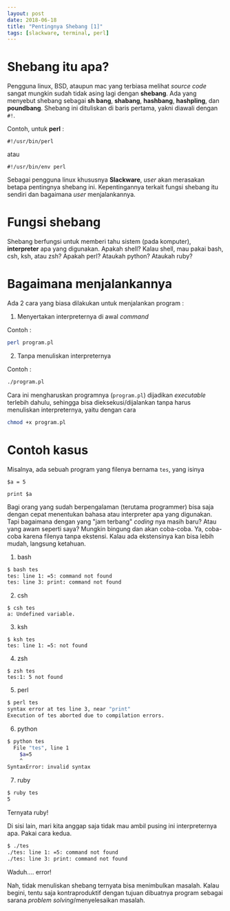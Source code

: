 ```yaml
---
layout: post
date: 2018-06-18
title: "Pentingnya Shebang [1]"
tags: [slackware, terminal, perl]
---
```


# Shebang itu apa?

Pengguna linux, BSD, ataupun mac yang terbiasa melihat _source code_ sangat mungkin sudah tidak asing lagi dengan **shebang**. Ada yang menyebut shebang sebagai **sh bang**, **shabang**, **hashbang**, **hashpling**, dan **poundbang**. Shebang ini dituliskan di baris pertama, yakni diawali dengan <code>#!</code>.

Contoh, untuk **perl** :

```
#!/usr/bin/perl
```

atau

```
#!/usr/bin/env perl
```

Sebagai pengguna linux khususnya **Slackware**, _user_ akan merasakan betapa pentingnya shebang ini. Kepentingannya terkait fungsi shebang itu sendiri dan bagaimana _user_ menjalankannya. 

# Fungsi shebang

Shebang berfungsi untuk memberi tahu sistem (pada komputer), **interpreter** apa yang digunakan. Apakah shell? Kalau shell, mau pakai bash, csh, ksh, atau zsh? Apakah perl? Ataukah python? Ataukah ruby?

# Bagaimana menjalankannya

Ada 2 cara yang biasa dilakukan untuk menjalankan program :

1. Menyertakan interpreternya di awal _command_

Contoh :

```bash
perl program.pl
```

2. Tanpa menuliskan interpreternya

Contoh :

```bash
./program.pl
```

Cara ini mengharuskan programnya (<code>program.pl</code>) dijadikan _executable_ terlebih dahulu, sehingga bisa dieksekusi/dijalankan tanpa harus menuliskan interpreternya, yaitu dengan cara

```bash
chmod +x program.pl
```

# Contoh kasus

Misalnya, ada sebuah program yang filenya bernama <code>tes</code>, yang isinya

```
$a = 5

print $a
```

Bagi orang yang sudah berpengalaman (terutama programmer) bisa saja dengan cepat menentukan bahasa atau interpreter apa yang digunakan. Tapi bagaimana dengan yang "jam terbang" _coding_ nya masih baru? Atau yang awam seperti saya? Mungkin bingung dan akan coba-coba. Ya, coba-coba karena filenya tanpa ekstensi. Kalau ada ekstensinya kan bisa lebih mudah, langsung ketahuan.

1. bash

```bash
$ bash tes
tes: line 1: =5: command not found
tes: line 3: print: command not found
```

2. csh

```shell
$ csh tes
a: Undefined variable.
```

3. ksh

```shell
$ ksh tes
tes: line 1: =5: not found
```

4. zsh

```shell
$ zsh tes
tes:1: 5 not found
```

5. perl

```bash
$ perl tes
syntax error at tes line 3, near "print"
Execution of tes aborted due to compilation errors.
```

6. python

```bash
$ python tes
  File "tes", line 1
    $a=5
    ^
SyntaxError: invalid syntax
```

7. ruby

```bash
$ ruby tes
5
```

Ternyata ruby! 

Di sisi lain, mari kita anggap saja tidak mau ambil pusing ini interpreternya apa. Pakai cara kedua.

```bash
$ ./tes
./tes: line 1: =5: command not found
./tes: line 3: print: command not found
```

Waduh.... error!

Nah, tidak menuliskan shebang ternyata bisa menimbulkan masalah. Kalau begini, tentu saja kontraproduktif dengan tujuan dibuatnya program sebagai sarana _problem solving_/menyelesaikan masalah.
